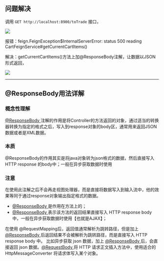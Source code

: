 ## 问题解决

调用 `GET http://localhost:8900/toTrade` 接口，

![](https://cfmall-hello.oss-cn-beijing.aliyuncs.com/img/202401/b92b8f1d1193873b71778fdc11cb813f.png#id=NhxnO&originHeight=331&originWidth=875&originalType=binary&ratio=1&rotation=0&showTitle=false&status=done&style=none&title=)

报错：feign.FeignException$InternalServerError: status 500 reading CartFeignService#getCurrentCartItems()

解决：getCurrentCartItems()方法上加@ResponseBody注解，让数据以JSON形式返回，

![](https://cfmall-hello.oss-cn-beijing.aliyuncs.com/img/202401/cefe620742298cb82a8ec94c0c50831b.png#id=BAEkY&originHeight=359&originWidth=707&originalType=binary&ratio=1&rotation=0&showTitle=false&status=done&style=none&title=)

---

## @ResponseBody用法详解

### 概念性理解

[@ResponseBody ](/ResponseBody ) 注解的作用是将Controller的方法返回的对象，通过适当的转换器转换为指定的格式之后，写入到response对象的body区，通常用来返回JSON数据或者是XML数据。 

### 本质

@ResponseBody的作用其实是将java对象转为json格式的数据，然后直接写入HTTP response 的body中；一般在异步获取数据时使用

### 注意

在使用此注解之后不会再走视图处理器，而是直接将数据写入到输入流中，他的效果等同于通过response对象输出指定格式的数据。

- [@ResponseBody ](/ResponseBody ) 是作用在方法上的； 
- [@ResponseBody ](/ResponseBody ) 表示该方法的返回结果直接写入 HTTP response body中，一般在异步获取数据时使用【也就是AJAX】； 

在使用 @RequestMapping后，返回值通常解析为跳转路径，但是加上 [@ResponseBody ](/ResponseBody ) 后返回结果不会被解析为跳转路径，而是直接写入 HTTP response body 中。 比如异步获取 json 数据，加上 [@ResponseBody ](/ResponseBody ) 后，会直接返回 json 数据。[@RequestBody ](/RequestBody ) 将 HTTP 请求正文插入方法中，使用适合的HttpMessageConverter 将请求体写入某个对象。 
